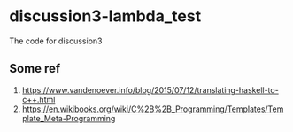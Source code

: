 # discussion3-lambda_test

The code for discussion3

## Some ref
1. https://www.vandenoever.info/blog/2015/07/12/translating-haskell-to-c++.html
2. https://en.wikibooks.org/wiki/C%2B%2B_Programming/Templates/Template_Meta-Programming